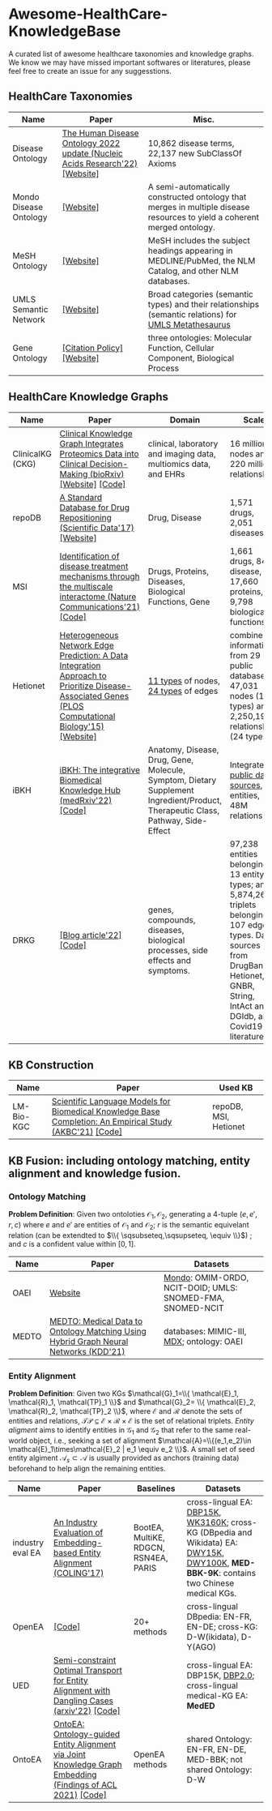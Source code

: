 # Awesome-HealthCare-KnowledgeBase
A curated list of awesome healthcare taxonomies and knowledge graphs.
We know we may have missed important softwares or literatures, please feel free to create an issue for any suggesstions.


## HealthCare Taxonomies

| Name | Paper | Misc. |
| -- | -- | -- |
| Disease Ontology | [The Human Disease Ontology 2022 update (Nucleic Acids Research'22)](https://pubmed.ncbi.nlm.nih.gov/34755882/) [[Website]](https://disease-ontology.org/) |  10,862 disease terms, 22,137 new SubClassOf Axioms|
| Mondo Disease Ontology | [[Website]](https://www.ebi.ac.uk/ols/ontologies/mondo) | A semi-automatically constructed ontology that merges in multiple disease resources to yield a coherent merged ontology. |
| MeSH Ontology | [[Website]](https://www.nlm.nih.gov/mesh/meshhome.html) | MeSH includes the subject headings appearing in MEDLINE/PubMed, the NLM Catalog, and other NLM databases. |
| UMLS Semantic Network | [[Website]](https://uts.nlm.nih.gov/uts/umls/semantic-network/T071) | Broad categories (semantic types) and their relationships (semantic relations) for [UMLS Metathesaurus](https://uts.nlm.nih.gov/uts/umls/home) |
| Gene Ontology | [[Citation Policy]](http://geneontology.org/docs/go-citation-policy/) [[Website]](http://geneontology.org/) | three ontologies: Molecular Function, Cellular Component, Biological Process |
 
## HealthCare Knowledge Graphs

| Name | Paper | Domain | Scale |
| -- | -- | -- | -- |
| ClinicalKG (CKG) | [Clinical Knowledge Graph Integrates Proteomics Data into Clinical Decision-Making (bioRxiv)](https://www.biorxiv.org/content/10.1101/2020.05.09.084897v1) [[Website]](https://ckg.readthedocs.io/en/latest/INTRO.html) [[Code]](https://github.com/MannLabs/CKG) | clinical, laboratory and imaging data, multiomics data, and EHRs | 16 million nodes and 220 million relationships |
| repoDB | [A Standard Database for Drug Repositioning (Scientific Data'17)](https://www.nature.com/articles/sdata201729) [[Website]](http://apps.chiragjpgroup.org/repoDB/) | Drug, Disease | 1,571 drugs, 2,051 diseases |
| MSI | [Identification of disease treatment mechanisms through the multiscale interactome (Nature Communications'21)](https://www.nature.com/articles/s41467-021-21770-8) [[Code]](https://github.com/snap-stanford/multiscale-interactome)| Drugs, Proteins, Diseases, Biological Functions, Gene | 1,661 drugs, 840 disease, 17,660 proteins, 9,798 biological functions|
| Hetionet | [Heterogeneous Network Edge Prediction: A Data Integration Approach to Prioritize Disease-Associated Genes (PLOS Computational Biology'15)](https://journals.plos.org/ploscompbiol/article?id=10.1371/journal.pcbi.1004259) [[Website]](https://het.io/)| [11 types](https://git.dhimmel.com/rephetio-manuscript/#tbl:metanodes) of nodes, [24 types](https://git.dhimmel.com/rephetio-manuscript/#tbl:metaedges) of edges |  combines information from 29 public databases. 47,031 nodes (11 types) and 2,250,197 relationships (24 types) |
| iBKH | [iBKH: The integrative Biomedical Knowledge Hub (medRxiv'22)](https://www.medrxiv.org/content/10.1101/2021.03.12.21253461v3) [[Code]](https://github.com/wcm-wanglab/iBKH) | Anatomy, Disease, Drug, Gene, Molecule, Symptom, Dietary Supplement Ingredient/Product, Therapeutic Class, Pathway, Side-Effect | Integrate [18 public data sources](https://github.com/wcm-wanglab/iBKH/blob/3bae2aa50beb111a0e07a30cdbfc7a23a45d3e19/Source%20Information/README.md), 2M entities, 48M relations |
| DRKG | [[Blog article'22]](https://www.dgl.ai/news/2020/06/09/covid.html) [[Code]](https://github.com/gnn4dr/DRKG) | genes, compounds, diseases, biological processes, side effects and symptoms. | 97,238 entities belonging to 13 entity-types; and 5,874,261 triplets belonging to 107 edge-types. Data sources from DrugBank, Hetionet, GNBR, String, IntAct and DGIdb, and Covid19 literatures. |

## KB Construction 

| Name | Paper | Used KB |
| -- | -- | -- |
| LM-Bio-KGC | [Scientific Language Models for Biomedical Knowledge Base Completion: An Empirical Study (AKBC'21)](https://arxiv.org/pdf/2106.09700.pdf) [[Code]](https://github.com/rahuln/lm-bio-kgc)| repoDB, MSI, Hetionet |

## KB Fusion: including ontology matching, entity alignment and knowledge fusion.

### Ontology Matching

**Problem Definition**: Given two ontoloties $\mathcal{O}_1, \mathcal{O}_2$, generating a 4-tuple $(e, e', r, c)$ where $e$ and $e'$ are entities of $\mathcal{O}_1$ and $\mathcal{O}_2$; $r$ is the semantic equivelant relation (can be extendted to $\\{ \sqsubseteq,\sqsupseteq, \equiv \\}$) ; and $c$ is a confident value within $[0, 1]$.

| Name | Paper | Datasets |
| -- | -- | -- |
| OAEI | [Website](http://www.cs.ox.ac.uk/isg/projects/SEALS/oaei/index.html) | [Mondo](https://mondo.monarchinitiative.org/): OMIM-ORDO, NCIT-DOID; UMLS: SNOMED-FMA, SNOMED-NCIT |
| MEDTO | [MEDTO: Medical Data to Ontology Matching Using Hybrid Graph Neural Networks (KDD'21)](https://dl-acm-org.proxy.library.emory.edu/doi/pdf/10.1145/3447548.3467138) | databases: MIMIC-III, [MDX](https://www.ibm.com/products/micromedex-with-watson); ontology: OAEI| 


### Entity Alignment

**Problem Definition**: Given two KGs $\mathcal{G}_1=\\{ \mathcal{E}_1, \mathcal{R}_1, \mathcal{TP}_1 \\}$ and $\mathcal{G}_2= \\{ \mathcal{E}_2, \mathcal{R}_2, \mathcal{TP}_2 \\}$, where $\mathcal{E}$ and $\mathcal{R}$ denote the sets of entities and relations, $\mathcal{TP} \subseteq \mathcal{E}\times \mathcal{R}\times \mathcal{E}$ is the set of relational triplets. *Entity aligment* aims to identify entities in $\mathcal{G}_1$ and $\mathcal{G}_2$ that refer to the same real-world object, i.e., seeking a set of alignment $\mathcal{A}=\\{(e_1,e_2)\in \mathcal{E}_1\times\mathcal{E}_2 | e_1 \equiv  e_2 \\}$. A small set of seed entity algiment $\mathcal{A}_s \subset \mathcal{A}$ is usually provided as anchors (training data) beforehand to help align the remaining entities.

| Name | Paper | Baselines | Datasets |
| -- | -- | -- | -- |
| industry eval EA | [An Industry Evaluation of Embedding-based Entity Alignment (COLING'17)](https://aclanthology.org/2020.coling-industry.17.pdf) |  BootEA, MultiKE, RDGCN, RSN4EA, PARIS | cross-lingual EA: [DBP15K](https://arxiv.org/pdf/1708.05045v2.pdf), [WK3160K](https://www.ijcai.org/proceedings/2018/0556.pdf); cross-KG (DBpedia and Wikidata) EA: [DWY15K](https://arxiv.org/pdf/1811.02318.pdf), [DWY100K](https://www.ijcai.org/proceedings/2018/0611.pdf), **MED-BBK-9K**: contains two Chinese medical KGs. |
| OpenEA | [[Code]](https://github.com/nju-websoft/OpenEA) | 20+ methods | cross-lingual DBpedia: EN-FR, EN-DE; cross-KG: D-W(ikidata), D-Y(AGO)|
| UED | [Semi-constraint Optimal Transport for Entity Alignment with Dangling Cases (arxiv'22)](https://arxiv.org/pdf/2203.05744.pdf) [[Code]](https://github.com/luosx18/UED) | | cross-lingual EA: DBP15K, [DBP2.0](https://aclanthology.org/2021.acl-long.278.pdf); cross-lingual medical-KG EA: **MedED** |
| OntoEA | [OntoEA: Ontology-guided Entity Alignment via Joint Knowledge Graph Embedding (Findings of ACL 2021)](https://arxiv.org/abs/2105.07688) [[Code]](https://github.com/ZihengZZH/OntoEA) | OpenEA methods | shared Ontology: EN-FR, EN-DE, MED-BBK; not shared Ontology: D-W |


